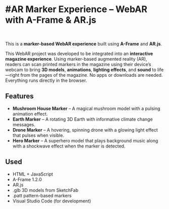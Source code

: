 <h1>
#AR Marker Experience – WebAR with A-Frame & AR.js
</h1>
<br>
<p>This is a <strong>marker-based WebAR experience</strong> built using <strong>A-Frame</strong> and <strong>AR.js</strong>.</p>

<p>This WebAR project was developed to be integrated into an <strong>interactive magazine experience</strong>. Using marker-based augmented reality (AR), readers can scan printed markers in the magazine using their device’s webcam to bring <strong>3D models</strong>, <strong>animations</strong>, <strong>lighting effects</strong>, and <strong>sound</strong> to life—right from the pages of the magazine. No apps or downloads are needed. Everything runs directly in the browser.</p>

<h2>Features</h2>
<ul>
  <li><strong>Mushroom House Marker</strong> – A magical mushroom model with a pulsing animation effect.</li>
  <li><strong>Earth Marker</strong> – A rotating 3D Earth with informative climate change messages.</li>
  <li><strong>Drone Marker</strong> – A hovering, spinning drone with a glowing light effect that pulses when visible.</li>
  <li><strong>Hero Marker</strong> – A superhero model that plays background music along with a shockwave effect when the marker is detected.</li>
</ul>

<h2>Used</h2>
<ul>
  <li>HTML + JavaScript</li>
  <li>A-Frame 1.2.0</li>
  <li>AR.js</li>
  <li>.glb 3D models from SketchFab</li>
  <li>.patt pattern-based markers</li>
  <li>Visual Studio Code (for development)</li>
</ul>
